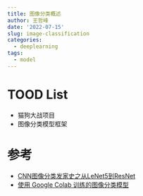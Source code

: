 ```yaml
---
title: 图像分类概述
author: 王哲峰
date: '2022-07-15'
slug: image-classification
categories:
  - deeplearning
tags:
  - model
---
```





# TOOD List

* 猫狗大战项目
* 图像分类模型框架


# 参考

* [CNN图像分类发家史之从LeNet5到ResNet](https://mp.weixin.qq.com/s?__biz=MzA5MjEyMTYwMg==&mid=2650242714&idx=1&sn=4ed5692f0c8f16d3077d90a07102a20a&chksm=887221f7bf05a8e107dbb42a51b4732c90ca4d68e7b3d956859fcc82cceb59c3635584759c04&scene=21#wechat_redirect)
* [使用 Google Colab 训练的图像分类模型](https://mp.weixin.qq.com/s/41WNBhDWua0ptSyPMuY36w)
